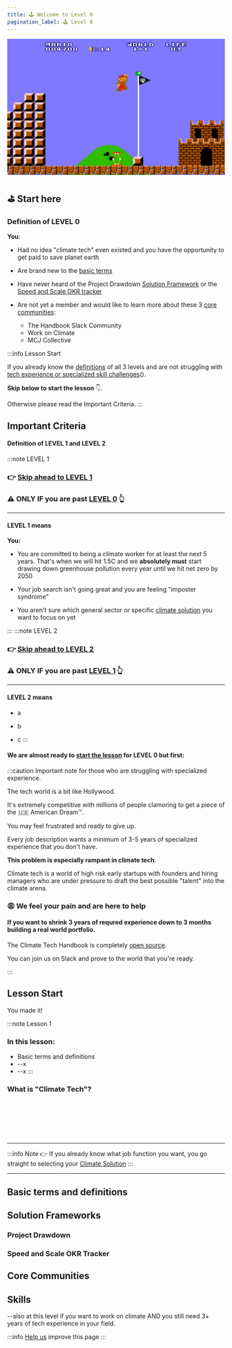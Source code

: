 ```yaml
---
title: 🕹️ Welcome to Level 0
pagination_label: 🕹️ Level 0
---
```


![video game pic](../static/img/climate-tech-level-0-mario.jpg)

## ⛳️ Start here

### Definition of LEVEL 0

**You**:

- Had no idea "climate tech" even existed and you have the opportunity to get paid to save planet earth

- Are brand new to the [basic terms](#basic-terms-and-definitions)

- Have never heard of the Project Drawdown [Solution Framework](#project-drawdown-solution-frameworks) or the [Speed and Scale OKR tracker](#speed-and-scale-okr-tracker)

- Are not yet a member and would like to learn more about these 3 [core communities](#core-communities):
	- The Handbook Slack Community
	- Work on Climate
	- MCJ Collective

:::info Lesson Start

If you already know the [definitions](#definition-of-level-1-and-level-2) of all 3 levels and are not struggling with [tech experience or specialized skill challenges](we-are-almost-ready-to-start-the-lesson-for-level-0-but-first)().

**Skip below to start the lesson** 👇.

Otherwise please read the Important Criteria.
:::

## Important Criteria

#### Definition of LEVEL 1 and LEVEL 2

:::note LEVEL 1
### 👉 [Skip ahead to LEVEL 1](level-1)

### ⚠️ ONLY IF you are past   [LEVEL 0](#definition-of-level-0) 👆

---

#### LEVEL 1 means

**You:**

* You are committed to being a climate worker for at least the next 5 years. That's when we will hit 1.5C and we **absolutely must** start drawing down greenhouse pollution every year until we hit net zero by 2050
<!-- insert link to definition of 1.5C, net zero, and 2050-->

* Your job search isn't going great and you are feeling "imposter syndrome"

* You aren't sure which general sector or specific [climate solution](solutions) you want to focus on yet

:::
:::note LEVEL 2
### 👉 [Skip ahead to LEVEL 2](level-2)

### ⚠️ ONLY IF you are past   [LEVEL 1](level-0#%EF%B8%8F-start-here) 👆

---

#### LEVEL 2 means
* a

* b

* c
:::

#### We are almost ready to [start the lesson](#lesson-start) for LEVEL 0 but first:

:::caution Important note for those who are struggling with specialized experience.

The tech world is a bit like Hollywood.

It's extremely competitive with millions of people clamoring to get a piece of the 🇺🇸 American Dream™.

You may feel frustrated and ready to give up.

Every job description wants a minimum of 3-5 years of specialized experience that you don't have.

**This problem is especially rampant in climate tech**.

Climate tech is a world of high risk early startups with founders and hiring managers who are under pressure to draft the best possible "talent" into the climate arena.

### 😩 We feel your pain and are here to help

#### If you want to shrink 3 years of requred experience down to 3 months building a real world portfolio.

The Climate Tech Handbook is completely [open source](contribute).

You can join us on Slack and prove to the world that you're ready.

:::

## Lesson Start

You made it!

:::note Lesson 1

### In this lesson:
* Basic terms and definitions
* --x
* --x
:::

### What is "Climate Tech"?


<br/><br/><br/><br/><br/>

---
:::info Note 👉
If you already know what job function you want, you go straight to selecting your [Climate Solution](solutions)
:::


---

## Basic terms and definitions

## Solution Frameworks

### Project Drawdown

### Speed and Scale OKR Tracker

## Core Communities

## Skills

--also at this level if you want to work on climate AND you still need 3+ years of tech experience in your field.

:::info [Help us](contribute) improve this page
:::
